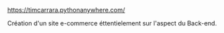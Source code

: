 https://timcarrara.pythonanywhere.com/

Création d'un site e-commerce éttentielement sur l'aspect du Back-end.

